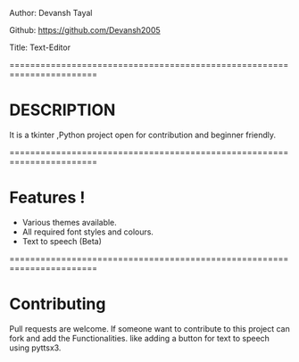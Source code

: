 Author: Devansh Tayal

Github: https://github.com/Devansh2005

Title: Text-Editor

=======================================================================

# DESCRIPTION

It is a tkinter ,Python project open for contribution and beginner friendly.

=======================================================================

# Features !

- Various themes available.
- All required font styles and colours.
- Text to speech (Beta) 
    
=======================================================================

# Contributing
Pull requests are welcome. If someone want to contribute to this project can fork and add the Functionalities. like adding a button for text to speech using pyttsx3.
